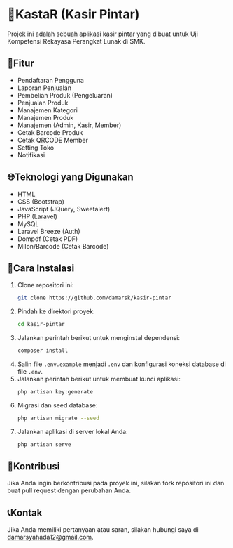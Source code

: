 # 🛒KastaR (Kasir Pintar)

Projek ini adalah sebuah aplikasi kasir pintar yang dibuat untuk Uji Kompetensi Rekayasa Perangkat Lunak di SMK.

## 📃Fitur

- Pendaftaran Pengguna
- Laporan Penjualan
- Pembelian Produk (Pengeluaran)
- Penjualan Produk
- Manajemen Kategori
- Manajemen Produk
- Manajemen (Admin, Kasir, Member)
- Cetak Barcode Produk
- Cetak QRCODE Member
- Setting Toko
- Notifikasi

## 🌐Teknologi yang Digunakan

- HTML
- CSS (Bootstrap)
- JavaScript (JQuery, Sweetalert)
- PHP (Laravel)
- MySQL
- Laravel Breeze (Auth)
- Dompdf (Cetak PDF)
- Milon/Barcode (Cetak Barcode)

## 📩Cara Instalasi

1. Clone repositori ini:
    ```bash
    git clone https://github.com/damarsk/kasir-pintar
    ```
2. Pindah ke direktori proyek:
    ```bash
    cd kasir-pintar
    ```
3. Jalankan perintah berikut untuk menginstal dependensi:
    ```bash
    composer install
    ```
4. Salin file `.env.example` menjadi `.env` dan konfigurasi koneksi database di file `.env`.
5. Jalankan perintah berikut untuk membuat kunci aplikasi:
    ```bash
    php artisan key:generate
    ```
6. Migrasi dan seed database:
    ```bash
    php artisan migrate --seed
    ```
7. Jalankan aplikasi di server lokal Anda:
    ```bash
    php artisan serve
    ```

## 🤝Kontribusi

Jika Anda ingin berkontribusi pada proyek ini, silakan fork repositori ini dan buat pull request dengan perubahan Anda.

## 📞Kontak

Jika Anda memiliki pertanyaan atau saran, silakan hubungi saya di [damarsyahada12@gmail.com](mailto:damarsyahada12@gmail.com).

